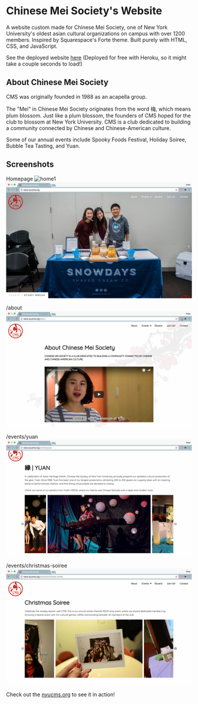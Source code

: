 # Chinese Mei Society's Website

A website custom made for Chinese Mei Society, one of New York University's oldest asian cultural organizations on campus with over 1200 members. Inspired by Squarespace's Forte theme. Built purely with HTML, CSS, and JavaScript.

See the deployed website [here](https://nyucms.org) (Deployed for free with Heroku, so it might take a couple seconds to load!)

## About Chinese Mei Society

CMS was originally founded in 1988 as an acapella group.

The "Mei" in Chinese Mei Society originates from the word 梅, which means plum blossom. Just like a plum blossom, the founders of CMS hoped for the club to blossom at New York University. CMS is a club dedicated to building a community connected by Chinese and Chinese-American culture.

Some of our annual events include Spooky Foods Festival, Holiday Soiree, Bubble Tea Tasting, and Yuan.

## Screenshots

Homepage
![home1](/public/images/screenshots/screenshot1.png)
![home2](/public/images/screenshots/screenshot2.png)

/about
![about](/public/images/screenshots/screenshot3.png)

/events/yuan
![yuan](/public/images/screenshots/screenshot4.png)

/events/christmas-soiree
![soiree](/public/images/screenshots/screenshot5.png)

Check out the [nyucms.org](https://nyucms.org) to see it in action!
